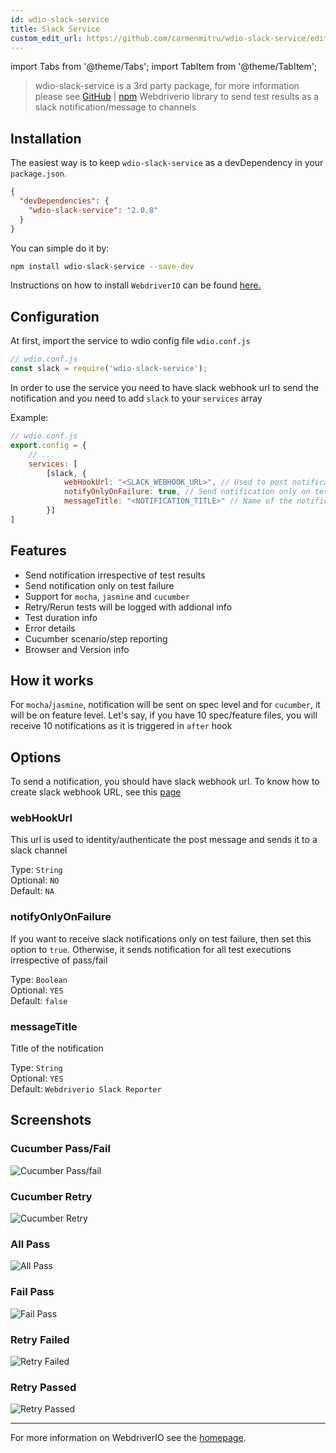 ```yaml
---
id: wdio-slack-service
title: Slack Service
custom_edit_url: https://github.com/carmenmitru/wdio-slack-service/edit/master//README.md
---
```


import Tabs from '@theme/Tabs';
import TabItem from '@theme/TabItem';

> wdio-slack-service is a 3rd party package, for more information please see [GitHub](https://github.com/carmenmitru/wdio-slack-service) | [npm](https://www.npmjs.com/package/wdio-slack-service)
Webdriverio library to send test results as a slack notification/message to channels

## Installation

The easiest way is to keep `wdio-slack-service` as a devDependency in your `package.json`.

```json
{
  "devDependencies": {
    "wdio-slack-service": "2.0.8"
  }
}
```

You can simple do it by:

```bash
npm install wdio-slack-service --save-dev
```

Instructions on how to install `WebdriverIO` can be found [here.](https://webdriver.io/docs/gettingstarted.html)

## Configuration

At first, import the service to wdio config file `wdio.conf.js`

```js
// wdio.conf.js
const slack = require('wdio-slack-service');
```

In order to use the service you need to have slack webhook url to send the notification and you need to add `slack` to your `services` array

Example:

```js
// wdio.conf.js
export.config = {
    // ...
    services: [
        [slack, {
            webHookUrl: "<SLACK_WEBHOOK_URL>", // Used to post notification to a particular channel
            notifyOnlyOnFailure: true, // Send notification only on test failure
            messageTitle: "<NOTIFICATION_TITLE>" // Name of the notification
        }]
]
```
## Features

- Send notification irrespective of test results
- Send notification only on test failure
- Support for `mocha`, `jasmine` and `cucumber`
- Retry/Rerun tests will be logged with addional info
- Test duration info
- Error details
- Cucumber scenario/step reporting
- Browser and Version info

## How it works
For `mocha`/`jasmine`, notification will be sent on spec level and for `cucumber`, it will be on feature level. Let's say, if you have 10 spec/feature files, you will receive 10 notifications as it is triggered in `after` hook

## Options

To send a notification, you should have slack webhook url. To know how to create slack webhook URL, see this [page](https://api.slack.com/messaging/webhooks)

### webHookUrl

This url is used to identity/authenticate the post message and sends it to a slack channel

Type: `String` <br/>
Optional: `NO` <br/>
Default: `NA`

### notifyOnlyOnFailure

If you want to receive slack notifications only on test failure, then set this option to `true`. Otherwise, it sends notification for all test executions irrespective of pass/fail

Type: `Boolean` <br/>
Optional: `YES` <br/>
Default: `false`

### messageTitle

Title of the notification

Type: `String` <br/>
Optional: `YES` <br/>
Default: `Webdriverio Slack Reporter`

## Screenshots

### Cucumber Pass/Fail

![Cucumber Pass/fail](https://github.com/carmenmitru/wdio-slack-service/blob/master/assets/Cucumber.PNG)

### Cucumber Retry

![Cucumber Retry](https://github.com/carmenmitru/wdio-slack-service/blob/master/assets/Cucumberretry.PNG)

### All Pass

![All Pass](https://github.com/carmenmitru/wdio-slack-service/blob/master/assets/allpass.PNG)

### Fail Pass

![Fail Pass](https://github.com/carmenmitru/wdio-slack-service/blob/master/assets/failpass.PNG)

### Retry Failed

![Retry Failed](https://github.com/carmenmitru/wdio-slack-service/blob/master/assets/retryfail.PNG)

### Retry Passed

![Retry Passed](https://github.com/carmenmitru/wdio-slack-service/blob/master/assets/retrypassed.PNG)

---

For more information on WebdriverIO see the [homepage](https://webdriver.io).
